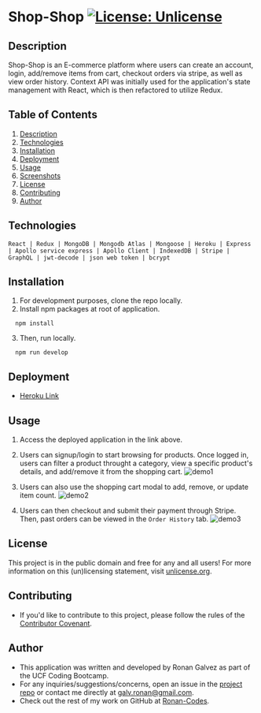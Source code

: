 # Shop-Shop [![License: Unlicense](https://img.shields.io/badge/license-Unlicense-blue.svg)](http://unlicense.org/)

## Description
Shop-Shop is an E-commerce platform where users can create an account, login, add/remove items from cart, checkout orders via stripe, as well as view order history. Context API was initially used for the application's state management with React, which is then refactored to utilize Redux.

## Table of Contents
1. [Description](#description)
2. [Technologies](#Technologies)
3. [Installation](#installation)
4. [Deployment](#deployment)
4. [Usage](#usage)
5. [Screenshots](#Screenshots)
6. [License](#License)
7. [Contributing](#Contributing)
8. [Author](#Author)

## Technologies
```
React | Redux | MongoDB | Mongodb Atlas | Mongoose | Heroku | Express | Apollo service express | Apollo Client | IndexedDB | Stripe | GraphQL | jwt-decode | json web token | bcrypt
```

## Installation
1. For development purposes, clone the repo locally.
2. Install npm packages at root of application.
```
  npm install
```
3. Then, run locally.
```
  npm run develop
```

## Deployment
* [Heroku Link](https://shop-shop-ronancodes.herokuapp.com/)

## Usage
1. Access the deployed application in the link above.

2. Users can signup/login to start browsing for products. Once logged in, users can filter a product throught a category, view a specific product's details, and add/remove it from the shopping cart.
![demo1](./demo/demo1.gif)

4. Users can also use the shopping cart modal to add, remove, or update item count.
![demo2](./demo/demo2.gif)

5. Users can then checkout and submit their payment through Stripe. Then, past orders can be viewed in the `Order History` tab.
![demo3](./demo/demo3.gif)

## License
This project is in the public domain and free for any and all users! For more information on this (un)licensing statement, visit [unlicense.org](https://unlicense.org/).

## Contributing
* If you'd like to contribute to this project, please follow the rules of the [Contributor Covenant](https://www.contributor-covenant.org/).

## Author
* This application was written and developed by Ronan Galvez as part of the UCF Coding Bootcamp.
* For any inquiries/suggestions/concerns, open an issue in the [project repo](https://github.com/Ronan-Codes/shop-shop.git) or contact me directly at [galv.ronan@gmail.com](galv.ronan@gmail.com).
* Check out the rest of my work on GitHub at [Ronan-Codes](https://github.com/Ronan-Codes).